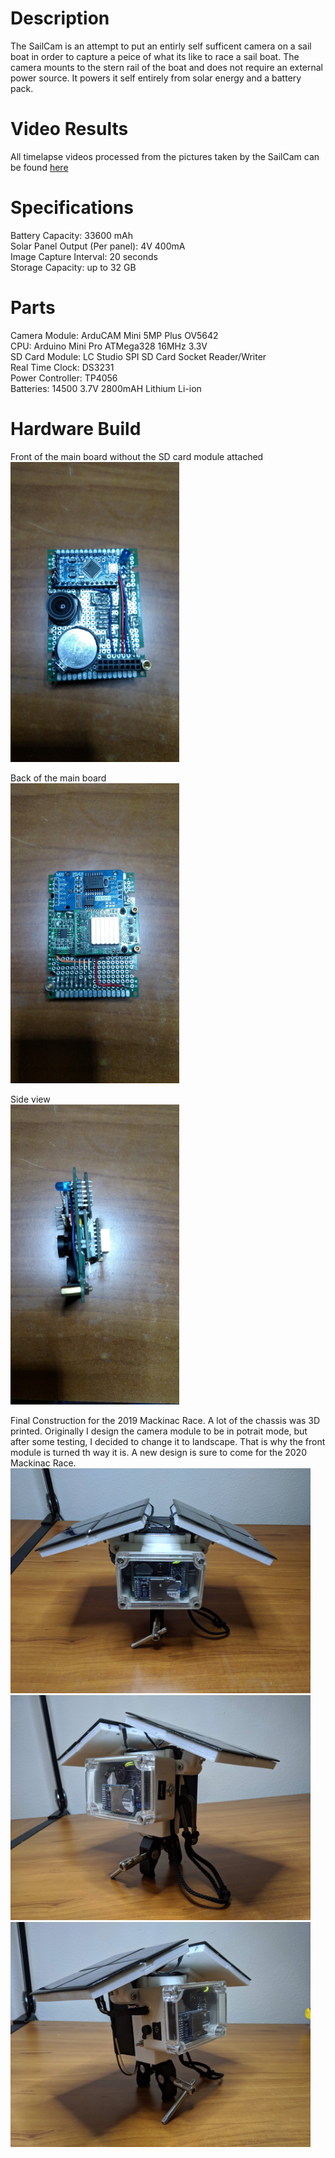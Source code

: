 # Description

The SailCam is an attempt to put an entirly self sufficent camera on a sail boat in order to capture a peice of what its like to race a sail boat. The camera mounts to the stern rail of the boat and does not require an external power source. It powers it self entirely from solar energy and a battery pack.


# Video Results

All timelapse videos processed from the pictures taken by the SailCam can be found [here](https://photos.app.goo.gl/NxdoZSaHQNxRXsou5)


# Specifications

Battery Capacity: 33600 mAh <br>
Solar Panel Output (Per panel): 4V 400mA <br>
Image Capture Interval: 20 seconds <br>
Storage Capacity: up to 32 GB <br>


# Parts
Camera Module: ArduCAM Mini 5MP Plus OV5642 <br>
CPU: Arduino Mini Pro ATMega328 16MHz 3.3V <br>
SD Card Module: LC Studio SPI SD Card Socket Reader/Writer <br>
Real Time Clock: DS3231 <br>
Power Controller: TP4056 <br>
Batteries: 14500 3.7V 2800mAH Lithium Li-ion


# Hardware Build

Front of the main board without the SD card module attached<br>
<img src="doc/pictures/board_front_view.jpg" height="480">

Back of the main board<br>
<img src="doc/pictures/board_back_view.jpg" height="480">

Side view<br>
<img src="doc/pictures/board_side_view.jpg" height="480">

Final Construction for the 2019 Mackinac Race. A lot of the chassis was 3D printed. Originally I design the camera module to be in potrait mode, but after some testing, I decided to change it to landscape. That is why the front module is turned th way it is. A new design is sure to come for the 2020 Mackinac Race.
<br>
<img src="doc/pictures/full_front.jpg" width="480"><br>
<img src="doc/pictures/full_port.jpg" width="480"><br>
<img src="doc/pictures/full_starboard.jpg" width="480"><br>